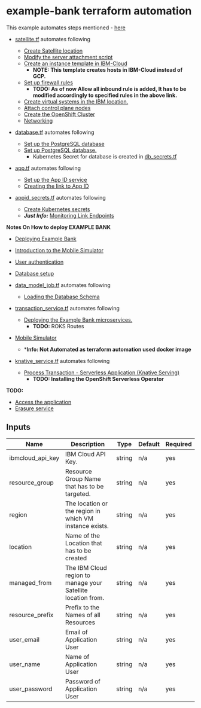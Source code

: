# example-bank terraform automation

This example automates steps mentioned - [here](https://github.com/kavya498/example-bank/tree/satellite#steps)


- [satellite.tf](./satellite.tf) automates following
    - [Create Satellite location](https://github.com/kavya498/example-bank/tree/satellite#create-satellite-location)
    - [Modify the server attachment script](https://github.com/kavya498/example-bank/tree/satellite#modify-the-server-attachment-script)
    - [Create an instance template in IBM-Cloud](https://github.com/kavya498/example-bank/tree/satellite#create-an-instance-template-in-gcp)
        - **NOTE: This template creates hosts in IBM-Cloud instead of GCP.**
    - [Set up firewall rules](https://github.com/kavya498/example-bank/tree/satellite#set-up-firewall-rules)
        - **TODO: As of now Allow all inbound rule is added, It has to be modified accordingly to specified rules in the above link.**
    - [Create virtual systems in the IBM location.](https://github.com/kavya498/example-bank/tree/satellite#create-virtual-systems-in-the-gcp-location)
    - [Attach control plane nodes](https://github.com/kavya498/example-bank/tree/satellite#attach-control-plane-nodes)
    - [Create the OpenShift Cluster](https://github.com/kavya498/example-bank/tree/satellite#create-the-openshift-cluster)
    - [Networking](https://github.com/kavya498/example-bank/tree/satellite#networking)

- [database.tf](./database.tf) automates following
    - [Set up the PostgreSQL database](https://github.com/kavya498/example-bank/tree/satellite#set-up-the-postgresql-database)
    - [Set up PostgreSQL database.](https://github.com/kavya498/example-bank/tree/satellite#set-up-postgresql-database)
        - Kubernetes Secret for database is created in [db_secrets.tf](./kubernetes/db_secrets.tf)
- [app.tf](./app.tf) automates following
    - [Set up the App ID service](https://github.com/kavya498/example-bank/tree/satellite#set-up-the-app-id-service)
    - [Creating the link to App ID](https://github.com/kavya498/example-bank/tree/satellite#creating-the-link-to-app-id)
- [appid_secrets.tf](./kubernetes/appid_secrets.tf) automates following
    - [Create Kubernetes secrets](https://github.com/kavya498/example-bank/tree/satellite#create-kubernetes-secrets)
    - ***Just Info:*** [Monitoring Link Endpoints](https://github.com/kavya498/example-bank/tree/satellite#monitoring-link-endpoints)

**Notes On How to deploy EXAMPLE BANK**
- [Deploying Example Bank](https://github.com/kavya498/example-bank/tree/satellite#deploying-example-bank)
- [Introduction to the Mobile Simulator](https://github.com/kavya498/example-bank/tree/satellite#introduction-to-the-mobile-simulator)
- [User authentication](https://github.com/kavya498/example-bank/tree/satellite#user-authentication)
- [Database setup](https://github.com/kavya498/example-bank/tree/satellite#database-setup)

- [data_model_job.tf](./kubernetes/data_model_job.tf) automates following
    - [Loading the Database Schema](https://github.com/kavya498/example-bank/tree/satellite#loading-the-database-schema)

- [transaction_service.tf](./kubernetes/transaction_service.tf) automates following
    - [Deploying the Example Bank microservices.](https://github.com/kavya498/example-bank/tree/satellite#deploying-the-example-bank-microservices)
        -   **TODO:** ROKS Routes
- [Mobile Simulator](https://github.com/kavya498/example-bank/tree/satellite#mobile-simulator)
    - ***Info: Not Automated as terraform automation used docker image**

- [knative_service.tf](./kubernetes/knative_service.tf) automates following
    - [Process Transaction - Serverless Application (Knative Serving)](https://github.com/kavya498/example-bank/tree/satellite#process-transaction---serverless-application-knative-serving)
        -   **TODO: Installing the OpenShift Serverless Operator**

**TODO:**
- [Access the application](https://github.com/kavya498/example-bank/tree/satellite#access-the-application)
- [Erasure service](https://github.com/kavya498/example-bank/tree/satellite#erasure-service)

## Inputs

| Name                                  | Description                                                       | Type     | Default | Required |
|---------------------------------------|-------------------------------------------------------------------|----------|---------|----------|
| ibmcloud_api_key                      | IBM Cloud API Key.                                                | string   | n/a     | yes      |
| resource_group                        | Resource Group Name that has to be targeted.                      | string   | n/a     | yes       |
| region                            | The location or the region in which VM instance exists.           | string   | n/a | yes      |
| location                              | Name of the Location that has to be created                       | string   | n/a     | yes  |
| managed_from                          | The IBM Cloud region to manage your Satellite location from.      | string   | n/a     | yes      |
| resource_prefix                       | Prefix to the Names of all Resources                          | string   | n/a | yes      |
| user_email                      | Email of Application User                                             | string   | n/a     | yes      |
| user_name                      | Name of Application User                                           | string   | n/a     | yes      |
| user_password                      | Password of Application User                           | string   | n/a     | yes      |
